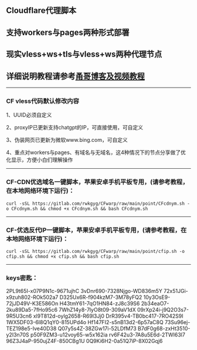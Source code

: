 ## Cloudflare代理脚本

## 支持workers与pages两种形式部署

## 现实vless+ws+tls与vless+ws两种代理节点

## 详细说明教程请参考[甬哥博客及视频教程](https://ygkkk.blogspot.com/2023/07/cfworkers-vless.html)
--------------------------------
### CF vless代码默认修改内容

1、UUID必须自定义

2、proxyIP已更新支持chatgpt的IP，可直接使用，可自定义

3、伪装网页已更新为微软www.bing.com，可自定义

4、重点对workers与pages、有域名与无域名，这4种情况下的节点分享做了优化显示，方便小白们理解操作

---------------------------------
### CF-CDN优选域名一键脚本，苹果安卓手机平板专用，(请参考教程，在本地网络环境下运行)：
```
curl -sSL https://gitlab.com/rwkgyg/CFwarp/raw/main/point/CFcdnym.sh -o CFcdnym.sh && chmod +x CFcdnym.sh && bash CFcdnym.sh
```
------------------------------------------------------------------------
### CF-优选反代IP一键脚本，苹果安卓手机平板专用，(请参考教程，在本地网络环境下运行)：
```
curl -sSL https://gitlab.com/rwkgyg/CFwarp/raw/main/point/cfip.sh -o cfip.sh && chmod +x cfip.sh && bash cfip.sh
```

-------------------------------------------------------------
### keys密匙：
2PL9t65I-x07P9N1c-9671ujhC
3vDnr690-7328Njgo-WD836m5Y
72x51JGi-x9zuh802-ROk502a7
D325Ux6R-f904kzM7-3M78yFQ2
10y3OsE9-72jJD49V-K3E586On
H43tmY61-7qO1HN84-zJ8c39S6
2b34eaO7-2ku89Da5-7fHo95c6
7WhZ14y8-7lyO8t09-309aV1dX
09rXp24i-j9Q2O3s7-9R5U3cn6
xl9T812d-oylg2658-R69l3Jj0
DrR395v4-TB0bc417-7RO42S9I
1WX5DF03-6I8Q1qY0-815UPd4o
Hf147FI2-s5nB13d2-6p57aC8Q
73Su96ej-TEZ198e5-Ive40D38
Q07y5s4Z-38ZGw17i-52LDfM73
B7dF0g68-zxHt3510-y2I3n70S
p50F9ZM3-u12voy65-w5x162ia
rv6F42u3-7A8u5E6d-2TWI63l7
96Z3J4aP-950ujZ4F-850CBg1U
0Q9Ki6H2-0a51Q7iP-8X02Gqj6
